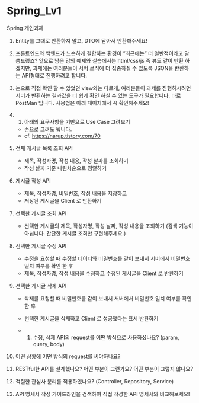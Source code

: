 # Spring_Lv1

Spring 개인과제 

1. Entity를 그대로 반환하지 말고, DTO에 담아서 반환해주세요!
2. 프론트엔드와 백엔드가 느슨하게 결합하는 환경이 ”최근에는” 더 일반적이라고 말씀드렸죠? 앞으로 남은 강의 예제와 실습에서는 html/css/js 즉 뷰도 같이 반환 하겠지만, 과제에는 여러분들이 서버 로직에 더 집중하실 수 있도록 JSON을 반환하는 API형태로 진행하려고 합니다.
3. 눈으로 직접 확인 할 수 있었던 view와는 다르게, 여러분들이 과제를 진행하시려면 서버가 반환하는 결과값을 더 쉽게 확인 하실 수 있는 도구가 필요합니다. 바로 PostMan 입니다. 사용법은 아래 페이지에서 꼭 확인해주세요!

4. 1. 아래의 요구사항을 기반으로 Use Case 그려보기
    - 손으로 그려도 됩니다.
    - cf. https://narup.tistory.com/70
2. 전체 게시글 목록 조회 API
    - 제목, 작성자명, 작성 내용, 작성 날짜를 조회하기
    - 작성 날짜 기준 내림차순으로 정렬하기
3. 게시글 작성 API 
    - 제목, 작성자명, 비밀번호, 작성 내용을 저장하고
    - 저장된 게시글을 Client 로 반환하기
4. 선택한 게시글 조회 API 
    - 선택한 게시글의 제목, 작성자명, 작성 날짜, 작성 내용을 조회하기 
    (검색 기능이 아닙니다. 간단한 게시글 조회만 구현해주세요.)
5. 선택한 게시글 수정 API
    - 수정을 요청할 때 수정할 데이터와 비밀번호를 같이 보내서 서버에서 비밀번호 일치 여부를 확인 한 후
    - 제목, 작성자명, 작성 내용을 수정하고 수정된 게시글을 Client 로 반환하기
6. 선택한 게시글 삭제 API
    - 삭제를 요청할 때 비밀번호를 같이 보내서 서버에서 비밀번호 일치 여부를 확인 한 후
    - 선택한 게시글을 삭제하고 Client 로 성공했다는 표시 반환하기
  
    - 1. 수정, 삭제 API의 request를 어떤 방식으로 사용하셨나요? (param, query, body)
2. 어떤 상황에 어떤 방식의 request를 써야하나요?
3. RESTful한 API를 설계했나요? 어떤 부분이 그런가요? 어떤 부분이 그렇지 않나요?
4. 적절한 관심사 분리를 적용하였나요? (Controller, Repository, Service)
5. API 명세서 작성 가이드라인을 검색하여 직접 작성한 API 명세서와 비교해보세요!
